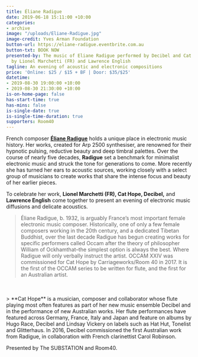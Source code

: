 ```yaml
---
title: Éliane Radigue
date: 2019-06-18 15:11:00 +10:00
categories:
- archive
image: "/uploads/Eliane-Radigue.jpg"
image-credit: Yves Arman Foundation
button-url: https://eliane-radigue.eventbrite.com.au
button-txt: BOOK NOW
presented-by: The music of Eliane Radigue performed by Decibel and Cat Hope. Diffusion
  by Lionel Marchetti (FR) and Lawrence English
tagline: An evening of acoustic and electronic compositions
price: 'Online: $25 / $15 + BF | Door: $35/$25'
datetime:
- 2019-08-30 19:00:00 +10:00
- 2019-08-30 21:30:00 +10:00
is-on-home-page: false
has-start-time: true
has-mins: false
is-single-date: true
is-single-time-duration: true
supporters: Room40
---
```


French composer **[Éliane Radigue](http://www.lovely.com/bios/radigue.html)** holds a unique place in electronic music history. Her works, created for Arp 2500 synthesiser, are renowned for their hypnotic pulsing, reductive beauty and deep timbral palettes. Over the course of nearly five decades, **Radigue** set a benchmark for minimalist electronic music and struck the tone for generations to come. More recently she has turned her ears to acoustic sources, working closely with a select group of musicians to create works that share the intense focus and beauty of her earlier pieces. 

To celebrate her work, **Lionel Marchetti (FR), Cat Hope, Decibel,** and **Lawrence English** come together to present an evening of electronic music diffusions and delicate acoustics.


> Éliane Radigue, b. 1932, is arguably France’s most important female electronic music composer. Historically, one of only a few female composers working in the 20th century, and a dedicated Tibetan Buddhist, over the last decade Radigue has begun creating works for specific performers called Occam after the theory of philosopher William of Ockhamthat–the simplest option is always the best. Where Radigue will only verbally instruct the artist. OCCAM XXIV was commissioned for Cat Hope by Carriageworks/Room 40 in 2017. It is the first of the OCCAM series to be written for flute, and the first for an Australian artist. 
<br>
<br>
> **Cat Hope** is a musician, composer and collaborator whose flute playing most often features as part of her new music ensemble Decibel and in the performance of new Australian works. Her flute performances have featured  across Germany, France, Italy and Japan and feature on albums by Hugo Race, Decibel and Lindsay Vickery on labels such as Hat Hut, Tonelist and Glitterhaus. In 2016, Decibel commissioned the first Australian work from Radigue, in collaboration with French clarinettist Carol Robinson.

<br>

Presented by The SUBSTATION and Room40. 